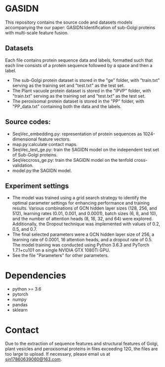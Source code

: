 # GASIDN
This repository contains the source code and datasets models accompanying the our paper: GASIDN:Identification of sub-Golgi proteins with multi-scale feature fusion.
## Datasets
  Each file contains protein sequence data and labels, formatted such that each line consists of a protein sequence followed by a space and then a label.
* The sub-Golgi protein dataset is stored in the "ge" folder, with "train.txt" serving as the training set and "test.txt" as the test set.
* The Plant vacuole protein dataset is stored in the "IPVP" folder, with "train.txt" serving as the training set and "test.txt" as the test set.
* The peroxisomal protein dataset is stored in the "PP" folder, with "PP_data.txt" containing both the data and the labels.
## Source codes:
* SeqVec_embedding.py: representation of protein sequences as 1024-dimensional feature vectors.
* map.py:calculate contact maps.
* SeqVec_test_ge.py: train the SAGIDN model on the independent test set of Sub-Golgi proteins.
* SeqVeccross_ge.py: train the SAGIDN model on the tenfold cross-validation.
* model.py:the SAGIDN model.
## Experiment settings
*  The model was trained using a grid search strategy to identify the optimal parameter settings for enhancing performance and training results. Various combinations of GCN hidden layer sizes (128, 256, and 512), learning rates (0.01, 0.001, and 0.0001), batch sizes (6, 8, and 10), and the number of attention heads (8, 16, 32, and 64) were explored. Additionally, the Dropout technique was implemented with values of 0.2, 0.5, and 0.7.
*  The final selected parameters were a GCN hidden layer size of 256, a learning rate of 0.0001, 16 attention heads, and a dropout rate of 0.5. The model training was conducted using Python 3.6.3 and PyTorch 1.7.1+cu101 on a single NVIDIA GTX 1080Ti GPU.
*  See the file "Parameters" for other parameters.
# Dependencies
* python >= 3.6
* pytorch
* numpy
* pandas
* sklearn
# Contact
Due to the extraction of sequence features and structural features of Golgi, plant vesicles and peroxisomal proteins in files exceeding 12G, the files are too large to upload. If necessary, please email us at sjn17860639060@163.com.
